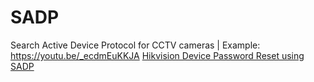# SADP
Search Active Device Protocol for CCTV cameras | Example: https://youtu.be/_ecdmEuKKJA [Hikvision Device Password Reset using SADP](https://youtu.be/uXYr6g5p4Ew)
